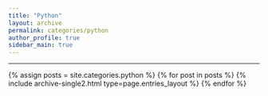 ```yaml
---
title: "Python"
layout: archive
permalink: categories/python
author_profile: true
sidebar_main: true
---
```


<!-- 공백이 포함되어 있는 카테고리 이름의 경우 site.categories['a b c'] 이런식으로! -->

***

{% assign posts = site.categories.python %}
{% for post in posts %} {% include archive-single2.html type=page.entries_layout %} {% endfor %}